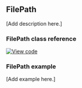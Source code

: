 ## FilePath

[Add description here.]

### FilePath class reference
[![View code](https://www.mbed.com/embed/?type=library)](http://os.mbed.com/docs/v5.8/mbed-os-api-doxy/classmbed_1_1_file_path.html)

### FilePath example

[Add example here.]
